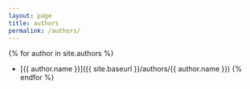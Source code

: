 ```yaml
---
layout: page
title: authors
permalink: /authors/
---
```


{% for author in site.authors %}
* [{{ author.name }}]({{ site.baseurl }}/authors/{{ author.name }})
{% endfor %}